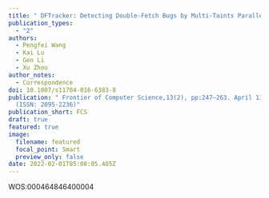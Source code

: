 ```yaml
---
title: " DFTracker: Detecting Double-Fetch Bugs by Multi-Taints Parallel Tracking"
publication_types:
  - "2"
authors:
  - Pengfei Wang
  - Kai Lu
  - Gen Li
  - Xu Zhou
author_notes:
  - Correspondence
doi: 10.1007/s11704-016-6383-8
publication: " Frontier of Computer Science,13(2), pp:247–263. April 11th, 2019.
  (ISSN: 2095-2236)"
publication_short: FCS
draft: true
featured: true
image:
  filename: featured
  focal_point: Smart
  preview_only: false
date: 2022-02-01T05:08:05.405Z
---
```

<!--StartFragment-->

WOS:000464846400004

<!--EndFragment-->